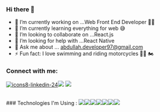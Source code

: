 ### Hi there 👋

- 🔭 I’m currently working on ...Web Front End Developer 👨‍💻 
- 🌱 I’m currently learning everything for web 😅
- 👯 I’m looking to collaborate on ...React.js
- 🤔 I’m looking for help with ...React Native
- 💬 Ask me about ... abdullah.developer97@gmail.com
- ⚡ Fun fact: I love swimming and riding motorcycles 🏊‍♂️ 🏍 

### Connect with me:


<a class="twitter-follow-button"
  href="https://www.linkedin.com/in/abdalla-alhamad/">![icons8-linkedin-24](https://user-images.githubusercontent.com/81675762/140270965-46143cee-7655-4d11-b9a5-1cb113f03112.png)</a><a class="twitter-follow-button"  
  href="https://www.instagram.com/abdalla_alhammad/"><img src="https://img.icons8.com/fluency/24/000000/instagram-new.png"/></a>
<a class="twitter-follow-button"  
  href="https://twitter.com/Abdallah_WebDev"><img src="https://img.icons8.com/color/24/000000/twitter--v1.png"/></a>

<br />
###  Technologies I'm Using :
<img src="https://img.icons8.com/color/48/000000/html-5--v1.png"/><img src="https://img.icons8.com/color/48/000000/css3.png"/><img src="https://img.icons8.com/color/48/000000/javascript--v1.png"/><img src="https://img.icons8.com/color/48/000000/sass-avatar.png"/><img src="https://img.icons8.com/color/48/000000/npm.png"/><img src="https://img.icons8.com/windows/32/000000/yarn-logo.png"/><img src="https://img.icons8.com/color/48/000000/react-native.png"/>
